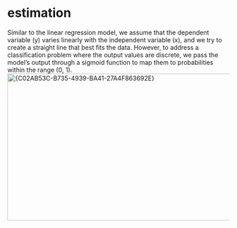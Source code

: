 # estimation
Similar to the linear regression model, we assume that the dependent variable (y) varies linearly with the independent variable (x), 
and we try to create a straight line that best fits the data. However, to address a classification problem where the output values are discrete, 
we pass the model’s output through a sigmoid function to map them to probabilities within the range (0, 1).
<img width="959" height="334" alt="{C02AB53C-B735-4939-BA41-27A4F863692E}" src="https://github.com/user-attachments/assets/d205de0d-af74-4448-83da-4c10c5d6e9bf" />




